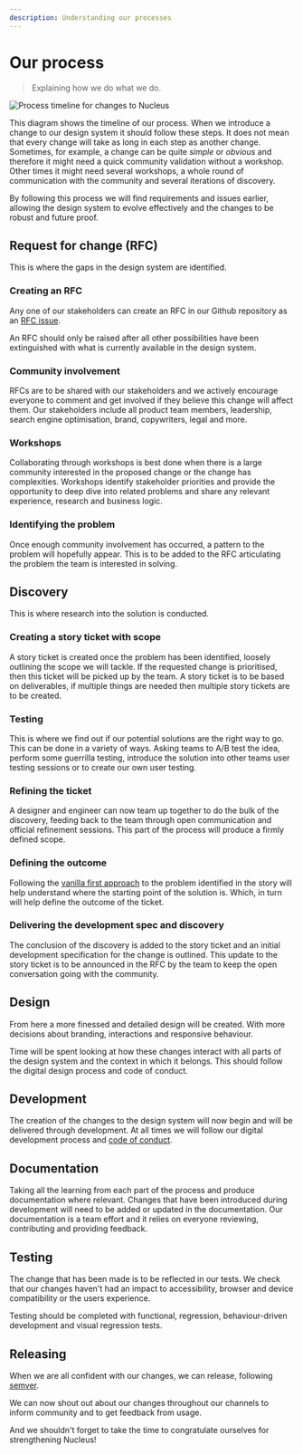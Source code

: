 ```yaml
---
description: Understanding our processes
---
```


# Our process

> Explaining how we do what we do.

![Process timeline for changes to Nucleus](https://user-images.githubusercontent.com/7101754/78082493-0f35b000-73ab-11ea-81ed-97970477736d.jpg)

This diagram shows the timeline of our process. When we introduce a change to our design system it should follow these steps. It does not mean that every change will take as long in each step as another change. Sometimes, for example, a change can be quite _simple_ or _obvious_ and therefore it might need a quick community validation without a workshop. Other times it might need several workshops, a whole round of communication with the community and several iterations of discovery.

By following this process we will find requirements and issues earlier, allowing the design system to evolve effectively and the changes to be robust and future proof.

## Request for change (RFC)

This is where the gaps in the design system are identified.

### Creating an RFC

Any one of our stakeholders can create an RFC in our Github repository as an [RFC issue](https://github.com/ConnectedHomes/nucleus/issues/new?assignees=&labels=RFC%2C+draft&template=b--request-a-change.md&title=%5BRFC%5D+Title+of+the+request).

An RFC should only be raised after all other possibilities have been extinguished with what is currently available in the design system.

### Community involvement

RFCs are to be shared with our stakeholders and we actively encourage everyone to comment and get involved if they believe this change will affect them. Our stakeholders include all product team members, leadership, search engine optimisation, brand, copywriters, legal and more.

### Workshops

Collaborating through workshops is best done when there is a large community interested in the proposed change or the change has complexities. Workshops identify stakeholder priorities and provide the opportunity to deep dive into related problems and share any relevant experience, research and business logic.

### Identifying the problem

Once enough community involvement has occurred, a pattern to the problem will hopefully appear. This is to be added to the RFC articulating the problem the team is interested in solving.

## Discovery

This is where research into the solution is conducted.

### Creating a story ticket with scope

A story ticket is created once the problem has been identified, loosely outlining the scope we will tackle. If the requested change is prioritised, then this ticket will be picked up by the team. A story ticket is to be based on deliverables, if multiple things are needed then multiple story tickets are to be created.

### Testing

This is where we find out if our potential solutions are the right way to go. This can be done in a variety of ways. Asking  teams to A/B test the idea, perform some guerrilla testing, introduce the solution into other teams user testing sessions or to create our own user testing.

### Refining the ticket

A designer and engineer can now team up together to do the bulk of the discovery, feeding back to the team through open communication and official refinement sessions. This part of the process will produce a firmly defined scope.

### Defining the outcome

Following the [vanilla first approach](https://docs.britishgas.design/how-to/vanilla-first) to the problem identified in the story will help understand where the starting point of the solution is. Which, in turn will help define the outcome of the ticket.

### Delivering the development spec and discovery

The conclusion of the discovery is added to the story ticket and an initial development specification for the change is outlined. This update to the story ticket is to be announced in the RFC by the team to keep the open conversation going with the community.

## Design

From here a more finessed and detailed design will be created. With more decisions about branding, interactions and responsive behaviour.

Time will be spent looking at how these changes interact with all parts of the design system and the context in which it belongs. This should follow the digital design process and code of conduct.

## Development

The creation of the changes to the design system will now begin and will be delivered through development. At all times we will follow our digital development process and [code of conduct](https://github.com/ConnectedHomes/ember-commons/blob/master/CODE_OF_CONDUCT.md).

## Documentation

Taking all the learning from each part of the process and produce documentation where relevant. Changes that have been introduced during development will need to be added or updated in the documentation. Our documentation is a team effort and it relies on everyone reviewing, contributing and providing feedback.

## Testing

The change that has been made is to be reflected in our tests. We check that our changes haven't had an impact to accessibility, browser and device compatibility or the users experience.

Testing should be completed with functional, regression, behaviour-driven development and visual regression tests.

## Releasing

When we are all confident with our changes, we can release, following [semver](https://semver.org/).

We can now shout out about our changes throughout our channels to inform community and to get feedback from usage.

And we shouldn't forget to take the time to congratulate ourselves for strengthening Nucleus!
